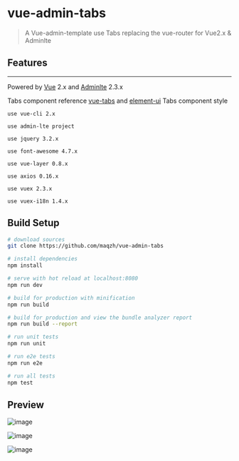 # vue-admin-tabs

> A Vue-admin-template use Tabs replacing the vue-router for Vue2.x & Adminlte

## Features

---
Powered by [Vue](http://vuejs.org) 2.x and [Adminlte](https://adminlte.io/) 2.3.x

Tabs component reference [vue-tabs](https://github.com/alexqdjay/vue-tabs) and [element-ui](http://element.eleme.io/) Tabs component style

```
use vue-cli 2.x

use admin-lte project

use jquery 3.2.x

use font-awesome 4.7.x

use vue-layer 0.8.x

use axios 0.16.x

use vuex 2.3.x

use vuex-i18n 1.4.x

```

## Build Setup

``` bash
# download sources
git clone https://github.com/maqzh/vue-admin-tabs

# install dependencies
npm install

# serve with hot reload at localhost:8080
npm run dev

# build for production with minification
npm run build

# build for production and view the bundle analyzer report
npm run build --report

# run unit tests
npm run unit

# run e2e tests
npm run e2e

# run all tests
npm test
```
## Preview

![image](https://github.com/maqzh/vue-admin-tabs/blob/master/docs/screenshots/dashboard.png)

![image](https://github.com/maqzh/vue-admin-tabs/blob/master/docs/screenshots/usermanager.png)

![image](https://github.com/maqzh/vue-admin-tabs/blob/master/docs/screenshots/settings.png)